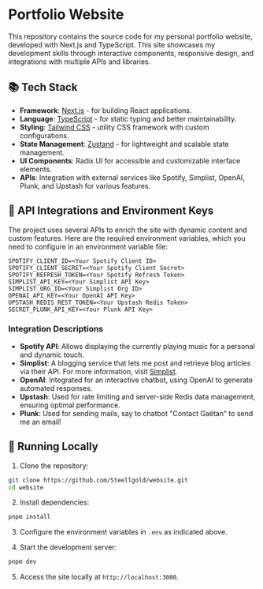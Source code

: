 # Portfolio Website

This repository contains the source code for my personal portfolio website, developed with Next.js and TypeScript. This site showcases my development skills through interactive components, responsive design, and integrations with multiple APIs and libraries.

## 📚 Tech Stack

- **Framework**: [Next.js](https://nextjs.org/) - for building React applications.
- **Language**: [TypeScript](https://www.typescriptlang.org/) - for static typing and better maintainability.
- **Styling**: [Tailwind CSS](https://tailwindcss.com/) - utility CSS framework with custom configurations.
- **State Management**: [Zustand](https://zustand.surge.sh/) - for lightweight and scalable state management.
- **UI Components**: Radix UI for accessible and customizable interface elements.
- **APIs**: Integration with external services like Spotify, Simplist, OpenAI, Plunk, and Upstash for various features.

## 🔧 API Integrations and Environment Keys

The project uses several APIs to enrich the site with dynamic content and custom features. Here are the required environment variables, which you need to configure in an environment variable file:

```plaintext
SPOTIFY_CLIENT_ID=<Your Spotify Client ID>
SPOTIFY_CLIENT_SECRET=<Your Spotify Client Secret>
SPOTIFY_REFRESH_TOKEN=<Your Spotify Refresh Token>
SIMPLIST_API_KEY=<Your Simplist API Key>
SIMPLIST_ORG_ID=<Your Simplist Org ID>
OPENAI_API_KEY=<Your OpenAI API Key>
UPSTASH_REDIS_REST_TOKEN=<Your Upstash Redis Token>
SECRET_PLUNK_API_KEY=<Your Plunk API Key>
```

### Integration Descriptions

- **Spotify API**: Allows displaying the currently playing music for a personal and dynamic touch.
- **Simplist**: A blogging service that lets me post and retrieve blog articles via their API. For more information, visit [Simplist](https://simplist.blog/).
- **OpenAI**: Integrated for an interactive chatbot, using OpenAI to generate automated responses.
- **Upstash**: Used for rate limiting and server-side Redis data management, ensuring optimal performance.
- **Plunk**: Used for sending mails, say to chatbot "Contact Gaëtan" to send me an email!

## 🚀 Running Locally

1. Clone the repository:

```bash
git clone https://github.com/Steellgold/website.git
cd website
```

2. Install dependencies:

```bash
pnpm install
```

3. Configure the environment variables in `.env` as indicated above.

4. Start the development server:

```bash
pnpm dev
```

5. Access the site locally at `http://localhost:3000`.
